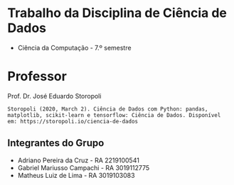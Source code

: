 # Trabalho da Disciplina de Ciência de Dados

  * Ciência da Computação - 7.º semestre

# Professor
Prof. Dr. José Eduardo Storopoli

```
Storopoli (2020, March 2). Ciência de Dados com Python: pandas, matplotlib, scikit-learn e tensorflow: Ciência de Dados. Disponível em: https://storopoli.io/ciencia-de-dados
```
## Integrantes do Grupo

  * Adriano Pereira da Cruz - RA 2219100541
  * Gabriel Mariusso Campachi - RA 3019112775
  * Matheus Luiz de Lima - RA 3019103083  
